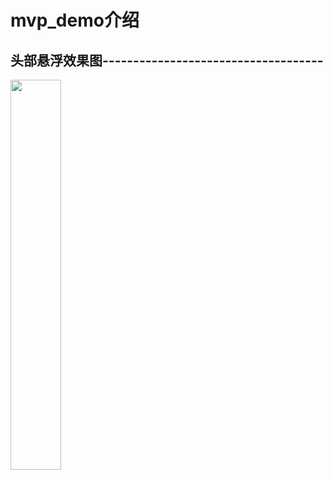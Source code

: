 # mvp_demo介绍

<div>
<h2>头部悬浮效果图------------------------------------</h2>
<img src="https://raw.github.com/yueyue10/MyApplication/master/doc/stickyheaderlistview/效果图.png" width="40%"  />
</div>
